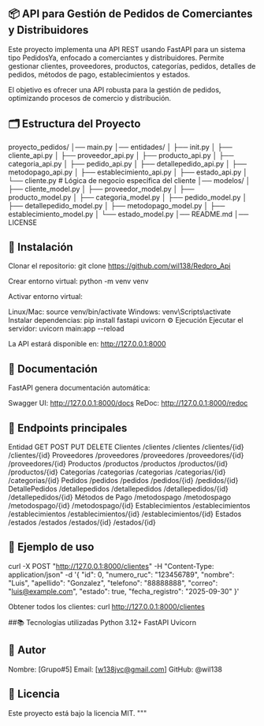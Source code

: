 ## 📦 API para Gestión de Pedidos de Comerciantes y Distribuidores

Este proyecto implementa una API REST usando FastAPI para un sistema tipo PedidosYa, enfocado a comerciantes y distribuidores. Permite gestionar clientes, proveedores, productos, categorías, pedidos, detalles de pedidos, métodos de pago, establecimientos y estados.

El objetivo es ofrecer una API robusta para la gestión de pedidos, optimizando procesos de comercio y distribución.

## 🗂 Estructura del Proyecto

proyecto_pedidos/ │── main.py │── entidades/ │ ├── init.py │ ├── cliente_api.py │ ├── proveedor_api.py │ ├── producto_api.py │ ├── categoria_api.py │ ├── pedido_api.py │ ├── detallepedido_api.py │ ├── metodopago_api.py │ ├── establecimiento_api.py │ ├── estado_api.py │ └── cliente.py # Lógica de negocio específica del cliente │── modelos/ │ ├── cliente_model.py │ ├── proveedor_model.py │ ├── producto_model.py │ ├── categoria_model.py │ ├── pedido_model.py │ ├── detallepedido_model.py │ ├── metodopago_model.py │ ├── establecimiento_model.py │ └── estado_model.py │── README.md │── LICENSE

## 🚀 Instalación

Clonar el repositorio: git clone https://github.com/wil138/Redpro_Api

Crear entorno virtual: python -m venv venv

Activar entorno virtual:

Linux/Mac: source venv/bin/activate
Windows: venv\Scripts\activate
Instalar dependencias: pip install fastapi uvicorn
⚙️ Ejecución
Ejecutar el servidor: uvicorn main:app --reload

La API estará disponible en: http://127.0.0.1:8000

## 📜 Documentación

FastAPI genera documentación automática:

Swagger UI: http://127.0.0.1:8000/docs
ReDoc: http://127.0.0.1:8000/redoc

## 📌 Endpoints principales

Entidad	GET	POST	PUT	DELETE
Clientes	/clientes	/clientes	/clientes/{id}	/clientes/{id}
Proveedores	/proveedores	/proveedores	/proveedores/{id}	/proveedores/{id}
Productos	/productos	/productos	/productos/{id}	/productos/{id}
Categorías	/categorias	/categorias	/categorias/{id}	/categorias/{id}
Pedidos	/pedidos	/pedidos	/pedidos/{id}	/pedidos/{id}
DetallePedidos	/detallepedidos	/detallepedidos	/detallepedidos/{id}	/detallepedidos/{id}
Métodos de Pago	/metodospago	/metodospago	/metodospago/{id}	/metodospago/{id}
Establecimientos	/establecimientos	/establecimientos	/establecimientos/{id}	/establecimientos/{id}
Estados	/estados	/estados	/estados/{id}	/estados/{id}

## 📌 Ejemplo de uso
curl -X POST "http://127.0.0.1:8000/clientes"
-H "Content-Type: application/json"
-d '{ "id": 0, "numero_ruc": "123456789", "nombre": "Luis", "apellido": "Gonzalez", "telefono": "88888888", "correo": "luis@example.com", "estado": true, "fecha_registro": "2025-09-30" }'

Obtener todos los clientes: curl http://127.0.0.1:8000/clientes

##📚 Tecnologías utilizadas
Python 3.12+
FastAPI
Uvicorn
## 👤 Autor
Nombre: [Grupo#5]
Email: [w138jvc@gmail.com]
GitHub: @wil138
## 📜 Licencia
Este proyecto está bajo la licencia MIT. """
